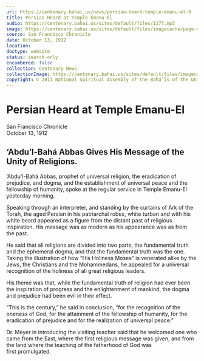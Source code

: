 ```yaml
---
url: https://centenary.bahai.us/news/persian-heard-temple-emanu-el-0
title: Persian Heard at Temple Emanu-El
audio: https://centenary.bahai.us/sites/default/files/1177.mp3
image: https://centenary.bahai.us/sites/default/files/imagecache/page-main-image/images/press_clippings/10-13-1912%2CSFO%20Chronicle%20pg48%20col%2005%2CPersian%20Heard%20at%20Temple%20Emanu-El.png
source: San Francisco Chronicle
date: October 13, 1912
location: 
doctype: website
status: search-only
encumbered: false
collection: Centenary News
collectionImage: https://centenary.bahai.us/sites/default/files/imagecache/theme-image/main_image/abdulbaha-overview-small_0.jpg
copyright: © 2011 National Spiritual Assembly of the Bahá’ís of the United States
---
```



# Persian Heard at Temple Emanu-El

San Francisco Chronicle  
October 13, 1912  
  



‘Abdu’l-Bahá Abbas Gives His Message of the Unity of Religions.
---------------------------------------------------------------

‘Abdu’l-Bahá Abbas, prophet of universal religion, the eradication of prejudice, and dogma, and the establishment of universal peace and the fellowship of humanity, spoke at the regular service in Temple Emanu-El yesterday morning.

Speaking through an interpreter, and standing by the curtains of Ark of the Torah, the aged Persian in his patriarchal robes, white turban and with his white beard appeared as a figure from the distant past of religious inspiration. His message was as modern as his appearance was as from the past.

He said that all religions are divided into two parts, the fundamental truth and the ephemeral dogma, and that the fundamental truth was the one. Taking the illustration of how “His Holiness Moses” is venerated alike by the Jews, the Christians and the Mohammedans, he appealed for a universal recognition of the holiness of all great religious leaders.

His theme was that, while the fundamental truth of religion had ever been the inspiration of progress and the enlightenment of mankind, the dogma and prejudice had been evil in their effect.

“This is the century,” he said in conclusion, “for the recognition of the oneness of God, for the attainment of the fellowship of humanity, for the eradication of prejudice and for the realization of universal peace.”

Dr. Meyer in introducing the visiting teacher said that he welcomed one who came from the East, where the first religious message was given, and from the land where the teaching of the fatherhood of God was first promulgated.